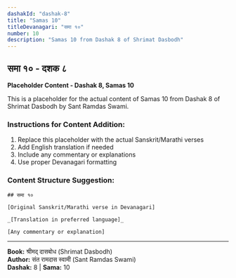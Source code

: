 ```yaml
---
dashakId: "dashak-8"
title: "Samas 10"
titleDevanagari: "समा १०"
number: 10
description: "Samas 10 from Dashak 8 of Shrimat Dasbodh"
---
```


## समा १० - दशक ८

<!-- TODO: Add the actual Sanskrit/Marathi content here -->

**Placeholder Content - Dashak 8, Samas 10**

This is a placeholder for the actual content of Samas 10 from Dashak 8 of Shrimat Dasbodh by Sant Ramdas Swami.

### Instructions for Content Addition:
1. Replace this placeholder with the actual Sanskrit/Marathi verses
2. Add English translation if needed
3. Include any commentary or explanations
4. Use proper Devanagari formatting

### Content Structure Suggestion:
```
## समा १०

[Original Sanskrit/Marathi verse in Devanagari]

_[Translation in preferred language]_

[Any commentary or explanation]
```

---
**Book:** श्रीमद् दासबोध (Shrimat Dasbodh)  
**Author:** संत रामदास स्वामी (Sant Ramdas Swami)  
**Dashak:** 8 | **Sama:** 10
